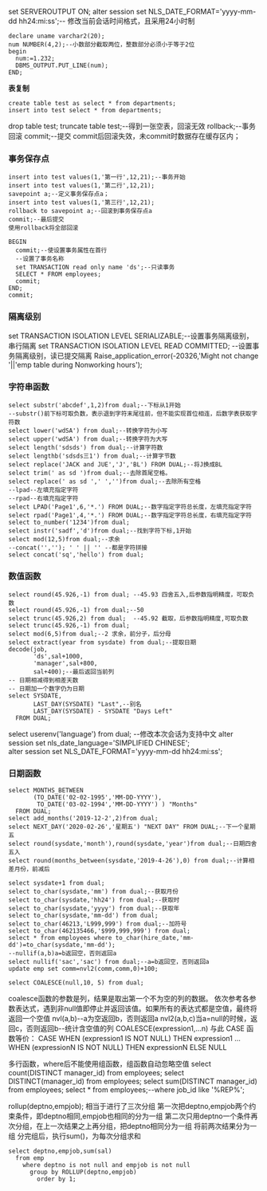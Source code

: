 set SERVEROUTPUT ON;
alter session set NLS_DATE_FORMAT='yyyy-mm-dd hh24:mi:ss';-- 修改当前会话时间格式，且采用24小时制

```
declare uname varchar2(20);
num NUMBER(4,2);--小数部分截取两位，整数部分必须小于等于2位
begin
  num:=1.232;
  DBMS_OUTPUT.PUT_LINE(num);
END;
```

**表复制**

```
create table test as select * from departments;
insert into test select * from departments; 
```

drop table test;
truncate table test;--得到一张空表，回滚无效
rollback;--事务回滚
commit;--提交
commit后回滚失效，未commit时数据存在缓存区内；

### 事务保存点

```mysql
insert into test values(1,'第一行',12,21);--事务开始
insert into test values(1,'第二行',12,21);
savepoint a;--定义事务保存点a；
insert into test values(1,'第三行',12,21);
rollback to savepoint a;--回滚到事务保存点a
commit;--最后提交
使用rollback将全部回滚
```

```mysql
BEGIN
  commit;--使设置事务属性在首行
  --设置了事务名称
  set TRANSACTION read only name 'ds';--只读事务
  SELECT * FROM employees;
  commit;
END;
commit;
```

### 隔离级别

set TRANSACTION ISOLATION LEVEL SERIALIZABLE;--设置事务隔离级别，串行隔离
set TRANSACTION ISOLATION LEVEL READ COMMITTED; --设置事务隔离级别，读已提交隔离
Raise_application_error(-20326,'Might not change '||'emp table during Nonworking hours');

### 字符串函数

```
select substr('abcdef',1,2)from dual;--下标从1开始
--substr()前下标可取负数，表示退到字符末尾往前，但不能实现首位相连，后数字表获取字符数
select lower('wdSA') from dual;--转换字符为小写
select upper('wdSA') from dual;--转换字符为大写
select length('sdsds') from dual;--计算字符数
select lengthb('sdsds三1') from dual;--计算字节数
select replace('JACK and JUE','J','BL') FROM DUAL;--将J换成BL
select trim(' as sd ')from dual;--去除首尾空格。
select replace(' as sd ',' ','')from dual;--去除所有空格
--lpad--左填充指定字符
--rpad--右填充指定字符
select LPAD('Page1',6,'*.') FROM DUAL;--数字指定字符总长度，左填充指定字符
select rpad('Page1',4,'*.') FROM DUAL;--数字指定字符总长度，右填充指定字符
select to_number('1234')from dual;
select instr('sadf','d')from dual;--找到字符下标,1开始
select mod(12,5)from dual;--求余
--concat('',''); ' ' || '' --都是字符拼接
select concat('sq','hello') from dual;
```

### 数值函数

```mysql
select round(45.926,-1) from dual; --45.93 四舍五入,后参数指明精度，可取负数
select round(45.926,-1) from dual;--50
select trunc(45.926,2) from dual;  --45.92 截取，后参数指明精度,可取负数
select trunc(45.926,-1) from dual;
select mod(6,5)from dual;--2 求余，前分子，后分母
select extract(year from sysdate) from dual;--提取日期
decode(job,
       'ds',sal+1000,
       'manager',sal+800,
       sal+400);--最后返回当前列
-- 日期相减得到相差天数
-- 日期加一个数字仍为日期
select SYSDATE,
       LAST_DAY(SYSDATE) "Last",--别名
       LAST_DAY(SYSDATE) - SYSDATE "Days Left"
  FROM DUAL;
```

select userenv('language') from dual;
--修改本次会话为支持中文
alter session set nls_date_language='SIMPLIFIED CHINESE';  
alter session set NLS_DATE_FORMAT='yyyy-mm-dd hh24:mi:ss';

### 日期函数

```
select MONTHS_BETWEEN
       (TO_DATE('02-02-1995','MM-DD-YYYY'),
        TO_DATE('03-02-1994','MM-DD-YYYY') ) "Months"
  FROM DUAL;
select add_months('2019-12-2',2)from dual;
select NEXT_DAY('2020-02-26','星期五') "NEXT DAY" FROM DUAL;--下一个星期五
select round(sysdate,'month'),round(sysdate,'year')from dual;--日期四舍五入
select round(months_between(sysdate,'2019-4-26'),0) from dual;--计算相差月份，前减后

select sysdate+1 from dual;
select to_char(sysdate,'mm') from dual;--获取月份
select to_char(sysdate,'hh24') from dual;--获取时
select to_char(sysdate,'yyyy') from dual;--获取年
select to_char(sysdate,'mm-dd') from dual;
select to_char(46213,'L999,999') from dual;--加符号
select to_char(462135466,'$999,999,999') from dual;
select * from employees where to_char(hire_date,'mm-dd')=to_char(sysdate,'mm-dd');
--nullif(a,b)a=b返回空，否则返回a
select nullif('sac','sac') from dual;--a=b返回空，否则返回a
update emp set comm=nvl2(comm,comm,0)+100;

select COALESCE(null,10, 5) from dual;
```

coalesce函数的参数是列，结果是取出第一个不为空的列的数据。
依次参考各参数表达式，遇到非null值即停止并返回该值。如果所有的表达式都是空值，最终将返回一个空值
nvl(a,b)--a为空返回b，否则返回a
nvl2(a,b,c)当a=null的时候，返回c，否则返回b--统计含空值的列
COALESCE(expression1,...n) 与此 CASE 函数等价：
CASE
WHEN (expression1 IS NOT NULL) THEN expression1
...
WHEN (expressionN IS NOT NULL) THEN expressionN
ELSE NULL

多行函数，where后不能使用组函数，组函数自动忽略空值
select count(DISTINCT manager_id) from employees;
select DISTINCT(manager_id) from employees;
select sum(DISTINCT manager_id) from employees;
select * from employees;--where job_id like '%REP%';

rollup(deptno,empjob);   相当于进行了三次分组
第一次把deptno,empjob两个约束条件，即deptno相同,empjob也相同的分为一组
第二次只用deptno一个条件再次分组，在上一次结果之上再分组，把deptno相同分为一组
将前两次结果分为一组
分完组后，执行sum()，为每次分组求和

```
select deptno,empjob,sum(sal)
  from emp
    where deptno is not null and empjob is not null
      group by ROLLUP(deptno,empjob)
        order by 1;
```



